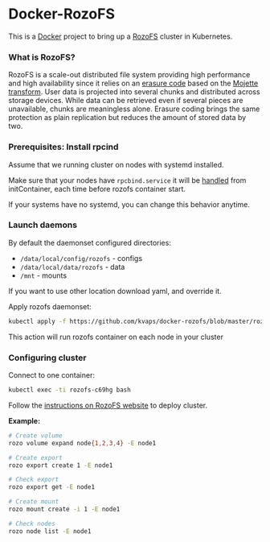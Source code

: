 
# Docker-RozoFS

This is a [Docker](http://docker.io) project to bring up a
[RozoFS](https://github.com/rozofs/rozofs) cluster in Kubernetes.


### What is RozoFS?

RozoFS is a scale-out distributed file system providing high performance and
high availability since it relies on an
[erasure code](http://en.wikipedia.org/wiki/Erasure_code) based on the
[Mojette transform](https://hal.archives-ouvertes.fr/hal-00267621/document).
User data is projected into several chunks and distributed across storage
devices. While data can be retrieved even if several pieces are unavailable,
chunks are meaningless alone. Erasure coding brings the same protection as
plain replication but reduces the amount of stored data by two.

### Prerequisites: Install rpcind

Assume that we running cluster on nodes with systemd installed.

Make sure that your nodes have `rpcbind.service` it will be [handled] from initContainer, each time before rozofs container start.

[handled]: https://github.com/kvaps/docker-rozofs/blob/master/rozofs.yaml#L26

If your systems have no systemd, you can change this behavior anytime.

### Launch daemons

By default the daemonset configured directories:

* `/data/local/config/rozofs` - configs
* `/data/local/data/rozofs` - data
* `/mnt` - mounts

If you want to use other location download yaml, and override it.

Apply rozofs daemonset:

```bash
kubectl apply -f https://github.com/kvaps/docker-rozofs/blob/master/rozofs.yaml
```

This action will run rozofs container on each node in your cluster

### Configuring cluster

Connect to one container:

```bash
kubectl exec -ti rozofs-c69hg bash
```

Follow the [instructions on RozoFS website] to deploy cluster.

[instructions on RozoFS website]: http://rozofs.github.io/rozofs/develop/ConfiguringRozoFSWithRozoCLI.html

**Example:**

```bash
# Create volume
rozo volume expand node{1,2,3,4} -E node1

# Create export
rozo export create 1 -E node1

# Check export
rozo export get -E node1

# Create mount
rozo mount create -i 1 -E node1

# Check nodes
rozo node list -E node1
```
